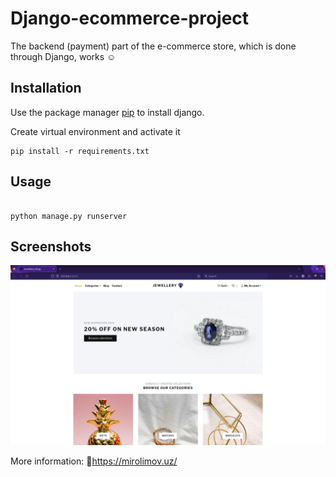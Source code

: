 # Django-ecommerce-project

The backend (payment) part of the e-commerce store, which is done through Django, works  ☺️

## Installation

Use the package manager [pip](https://pip.pypa.io/en/stable/) to install django.

Create virtual environment and activate it

```
pip install -r requirements.txt
```

## Usage

```

python manage.py runserver

```

## Screenshots

![django-shop-main](main_page.png)


More information: 
🔗https://mirolimov.uz/
